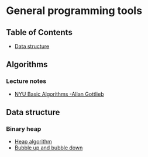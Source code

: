 # General programming tools

## Table of Contents

* [Data structure](#data-structure)



## Algorithms

### Lecture notes

- [NYU Basic Algorithms -Allan Gottlieb](https://cs.nyu.edu/~gottlieb/courses/2000s/2002-03-fall/alg/class-notes.html)


## Data structure

### Binary heap
 
 - [Heap algorithm](https://www.youtube.com/watch?v=KkeIB6soiVI)
 - [Bubble up and bubble down](https://www.youtube.com/watch?v=PkCBI4BKeb8)
